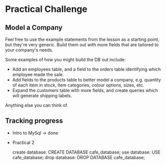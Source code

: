# Practical Challenge

## Model a Company

Feel free to use the example statements from the lesson as a starting point, but they're very generic. Build them out with more fields that are tailored to your company's needs.

Some examples of how you might build the DB out include:
* Add an employees table, and a field to the orders table identifying which employee made the sale.
* Add fields to the products table to better model a company, e.g. quantity of each item in stock, item categories, colour options, sizes, etc.
* Expand the customers table with more fields, and create queries which will generate shipping labels.

Anything else you can think of.

## Tracking progress

 - Intro to MySql -> done
 - Practical 2 

    create database:
        CREATE DATABASE cafe_database;
    use database:
        USE cafe_database;
    drop database:
        DROP DATABASE cafe_database;
